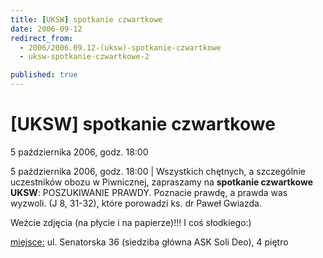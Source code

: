 ```yaml
---
title: [UKSW] spotkanie czwartkowe
date: 2006-09-12
redirect_from: 
  - 2006/2006.09.12-(uksw)-spotkanie-czwartkowe
  - uksw-spotkanie-czwartkowe-2

published: true
---
```




# [UKSW] spotkanie czwartkowe

<time>5 października 2006, godz. 18:00</time>

5 października 2006, godz. 18:00 | Wszystkich chętnych, a szczególnie uczestników obozu w Piwnicznej, zapraszamy na **spotkanie  czwartkowe UKSW**: POSZUKIWANIE PRAWDY. Poznacie prawdę, a prawda was wyzwoli. (J 8, 31-32), które porowadzi ks. dr Paweł Gwiazda. 

Weźcie zdjęcia (na płycie i na papierze)!!! I coś słodkiego:)

<u>miejsce:</u> ul. Senatorska 36 (siedziba główna ASK Soli Deo), 4 piętro



<!--{{json:{"created_date":"2006-09-12 12:53:37","publish_down":"0000-00-00 00:00:00","id":"355"}}}-->